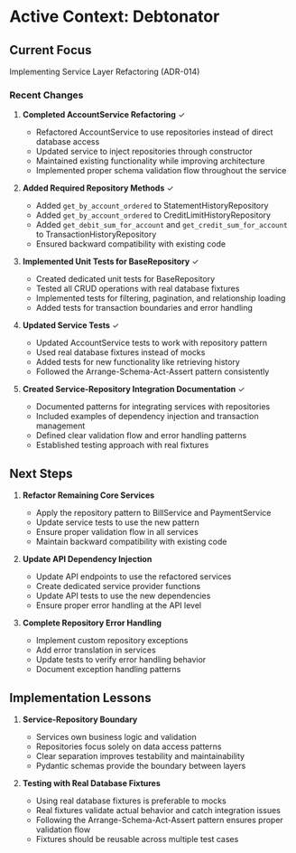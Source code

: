 # Active Context: Debtonator

## Current Focus
Implementing Service Layer Refactoring (ADR-014)

### Recent Changes

1. **Completed AccountService Refactoring** ✓
   - Refactored AccountService to use repositories instead of direct database access
   - Updated service to inject repositories through constructor
   - Maintained existing functionality while improving architecture
   - Implemented proper schema validation flow throughout the service

2. **Added Required Repository Methods** ✓
   - Added `get_by_account_ordered` to StatementHistoryRepository
   - Added `get_by_account_ordered` to CreditLimitHistoryRepository
   - Added `get_debit_sum_for_account` and `get_credit_sum_for_account` to TransactionHistoryRepository
   - Ensured backward compatibility with existing code

3. **Implemented Unit Tests for BaseRepository** ✓
   - Created dedicated unit tests for BaseRepository
   - Tested all CRUD operations with real database fixtures
   - Implemented tests for filtering, pagination, and relationship loading
   - Added tests for transaction boundaries and error handling

4. **Updated Service Tests** ✓
   - Updated AccountService tests to work with repository pattern
   - Used real database fixtures instead of mocks
   - Added tests for new functionality like retrieving history
   - Followed the Arrange-Schema-Act-Assert pattern consistently

5. **Created Service-Repository Integration Documentation** ✓
   - Documented patterns for integrating services with repositories
   - Included examples of dependency injection and transaction management
   - Defined clear validation flow and error handling patterns
   - Established testing approach with real fixtures

## Next Steps

1. **Refactor Remaining Core Services**
   - Apply the repository pattern to BillService and PaymentService
   - Update service tests to use the new pattern
   - Ensure proper validation flow in all services
   - Maintain backward compatibility with existing code

2. **Update API Dependency Injection**
   - Update API endpoints to use the refactored services
   - Create dedicated service provider functions
   - Update API tests to use the new dependencies
   - Ensure proper error handling at the API level

3. **Complete Repository Error Handling**
   - Implement custom repository exceptions
   - Add error translation in services
   - Update tests to verify error handling behavior
   - Document exception handling patterns

## Implementation Lessons

1. **Service-Repository Boundary**
   - Services own business logic and validation
   - Repositories focus solely on data access patterns
   - Clear separation improves testability and maintainability
   - Pydantic schemas provide the boundary between layers

2. **Testing with Real Database Fixtures**
   - Using real database fixtures is preferable to mocks
   - Real fixtures validate actual behavior and catch integration issues
   - Following the Arrange-Schema-Act-Assert pattern ensures proper validation flow
   - Fixtures should be reusable across multiple test cases
